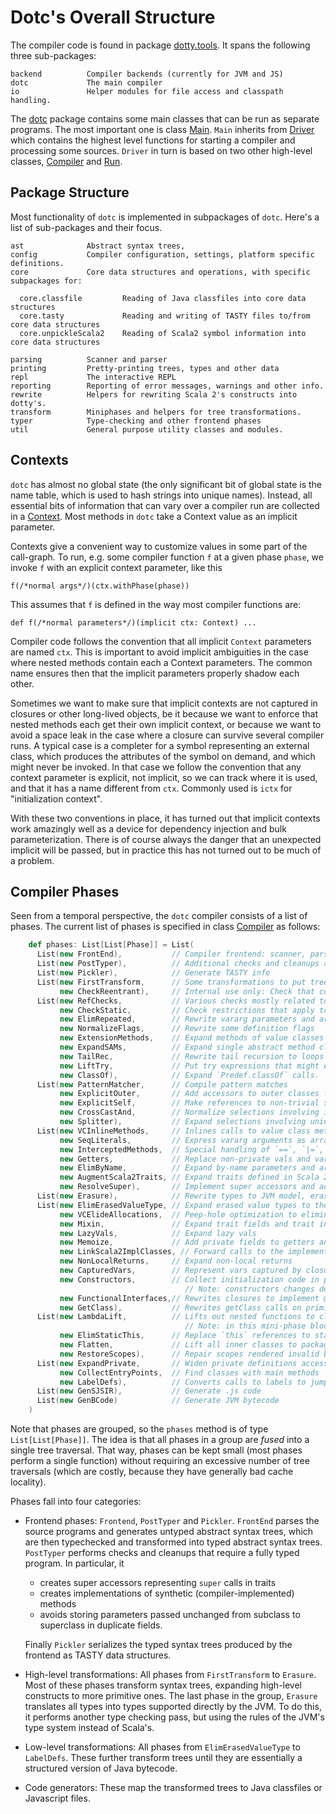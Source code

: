 # Dotc's Overall Structure

The compiler code is found in package [dotty.tools](https://github.com/lampepfl/dotty/tree/master/src/dotty/tools). It spans the
following three sub-packages:

    backend          Compiler backends (currently for JVM and JS)
    dotc             The main compiler
    io               Helper modules for file access and classpath handling.

The [dotc](https://github.com/lampepfl/dotty/tree/master/src/dotty/tools/dotc)
package contains some main classes that can be run as separate
programs. The most important one is class
[Main](https://github.com/lampepfl/dotty/blob/master/src/dotty/tools/dotc/Main.scala).
`Main` inherits from
[Driver](https://github.com/lampepfl/dotty/blob/master/src/dotty/tools/dotc/Driver.scala) which
contains the highest level functions for starting a compiler and processing some sources.
`Driver` in turn is based on two other high-level classes,
[Compiler](https://github.com/lampepfl/dotty/blob/master/src/dotty/tools/dotc/Compiler.scala) and
[Run](https://github.com/lampepfl/dotty/blob/master/src/dotty/tools/dotc/Run.scala).

## Package Structure

Most functionality of `dotc` is implemented in subpackages of `dotc`. Here's a list of sub-packages
and their focus.

    ast              Abstract syntax trees,
    config           Compiler configuration, settings, platform specific definitions.
    core             Core data structures and operations, with specific subpackages for:

      core.classfile         Reading of Java classfiles into core data structures
      core.tasty             Reading and writing of TASTY files to/from core data structures
      core.unpickleScala2    Reading of Scala2 symbol information into core data structures

    parsing          Scanner and parser
    printing         Pretty-printing trees, types and other data
    repl             The interactive REPL
    reporting        Reporting of error messages, warnings and other info.
    rewrite          Helpers for rewriting Scala 2's constructs into dotty's.
    transform        Miniphases and helpers for tree transformations.
    typer            Type-checking and other frontend phases
    util             General purpose utility classes and modules.

## Contexts

`dotc` has almost no global state (the only significant bit of global state is the name table,
which is used to hash strings into unique names). Instead, all essential bits of information that
can vary over a compiler run are collected in a
[Context](https://github.com/lampepfl/dotty/blob/master/src/dotty/tools/dotc/core/Contexts.scala).
Most methods in `dotc` take a Context value as an implicit parameter.

Contexts give a convenient way to customize values in some part of the
call-graph. To run, e.g. some compiler function `f` at a given
phase `phase`, we invoke `f` with an explicit context parameter, like
this

    f(/*normal args*/)(ctx.withPhase(phase))

This assumes that `f` is defined in the way most compiler functions are:

    def f(/*normal parameters*/)(implicit ctx: Context) ...

Compiler code follows the convention that all implicit `Context`
parameters are named `ctx`.  This is important to avoid implicit
ambiguities in the case where nested methods contain each a Context
parameters. The common name ensures then that the implicit parameters
properly shadow each other.

Sometimes we want to make sure that implicit contexts are not captured
in closures or other long-lived objects, be it because we want to
enforce that nested methods each get their own implicit context, or
because we want to avoid a space leak in the case where a closure can
survive several compiler runs. A typical case is a completer for a
symbol representing an external class, which produces the attributes
of the symbol on demand, and which might never be invoked. In that
case we follow the convention that any context parameter is explicit,
not implicit, so we can track where it is used, and that it has a name
different from `ctx`. Commonly used is `ictx` for "initialization
context".

With these two conventions in place, it has turned out that implicit
contexts work amazingly well as a device for dependency injection and
bulk parameterization.  There is of course always the danger that
an unexpected implicit will be passed, but in practice this has not turned out to
be much of a problem.

## Compiler Phases

Seen from a temporal perspective, the `dotc` compiler consists of a list of phases.
The current list of phases is specified in class [Compiler](https://github.com/lampepfl/dotty/blob/master/src/dotty/tools/dotc/Compiler.scala) as follows:

```scala
    def phases: List[List[Phase]] = List(
      List(new FrontEnd),           // Compiler frontend: scanner, parser, namer, typer
      List(new PostTyper),          // Additional checks and cleanups after type checking
      List(new Pickler),            // Generate TASTY info
      List(new FirstTransform,      // Some transformations to put trees into a canonical form
           new CheckReentrant),     // Internal use only: Check that compiled program has no data races involving global vars
      List(new RefChecks,           // Various checks mostly related to abstract members and overriding
           new CheckStatic,         // Check restrictions that apply to @static members
           new ElimRepeated,        // Rewrite vararg parameters and arguments
           new NormalizeFlags,      // Rewrite some definition flags
           new ExtensionMethods,    // Expand methods of value classes with extension methods
           new ExpandSAMs,          // Expand single abstract method closures to anonymous classes
           new TailRec,             // Rewrite tail recursion to loops
           new LiftTry,             // Put try expressions that might execute on non-empty stacks into their own methods
           new ClassOf),            // Expand `Predef.classOf` calls.
      List(new PatternMatcher,      // Compile pattern matches
           new ExplicitOuter,       // Add accessors to outer classes from nested ones.
           new ExplicitSelf,        // Make references to non-trivial self types explicit as casts
           new CrossCastAnd,        // Normalize selections involving intersection types.
           new Splitter),           // Expand selections involving union types into conditionals
      List(new VCInlineMethods,     // Inlines calls to value class methods
           new SeqLiterals,         // Express vararg arguments as arrays
           new InterceptedMethods,  // Special handling of `==`, `|=`, `getClass` methods
           new Getters,             // Replace non-private vals and vars with getter defs (fields are added later)
           new ElimByName,          // Expand by-name parameters and arguments
           new AugmentScala2Traits, // Expand traits defined in Scala 2.11 to simulate old-style rewritings
           new ResolveSuper),       // Implement super accessors and add forwarders to trait methods
      List(new Erasure),            // Rewrite types to JVM model, erasing all type parameters, abstract types and refinements.
      List(new ElimErasedValueType, // Expand erased value types to their underlying implementation types
           new VCElideAllocations,  // Peep-hole optimization to eliminate unnecessary value class allocations
           new Mixin,               // Expand trait fields and trait initializers
           new LazyVals,            // Expand lazy vals
           new Memoize,             // Add private fields to getters and setters
           new LinkScala2ImplClasses, // Forward calls to the implementation classes of traits defined by Scala 2.11
           new NonLocalReturns,     // Expand non-local returns
           new CapturedVars,        // Represent vars captured by closures as heap objects
           new Constructors,        // Collect initialization code in primary constructors
                                       // Note: constructors changes decls in transformTemplate, no InfoTransformers should be added after it
           new FunctionalInterfaces,// Rewrites closures to implement @specialized types of Functions.
           new GetClass),           // Rewrites getClass calls on primitive types.
      List(new LambdaLift,          // Lifts out nested functions to class scope, storing free variables in environments
                                       // Note: in this mini-phase block scopes are incorrect. No phases that rely on scopes should be here
           new ElimStaticThis,      // Replace `this` references to static objects by global identifiers
           new Flatten,             // Lift all inner classes to package scope
           new RestoreScopes),      // Repair scopes rendered invalid by moving definitions in prior phases of the group
      List(new ExpandPrivate,       // Widen private definitions accessed from nested classes
           new CollectEntryPoints,  // Find classes with main methods
           new LabelDefs),          // Converts calls to labels to jumps
      List(new GenSJSIR),           // Generate .js code
      List(new GenBCode)            // Generate JVM bytecode
    )
```

Note that phases are grouped, so the `phases` method is of type
`List[List[Phase]]`. The idea is that all phases in a group are
*fused* into a single tree traversal. That way, phases can be kept
small (most phases perform a single function) without requiring an
excessive number of tree traversals (which are costly, because they
have generally bad cache locality).

Phases fall into four categories:

 - Frontend phases: `Frontend`, `PostTyper` and `Pickler`. `FrontEnd` parses the source programs and generates
   untyped abstract syntax trees, which are then typechecked and transformed into typed abstract syntax trees.
   `PostTyper` performs checks and cleanups that require a fully typed program. In particular, it

     - creates super accessors representing `super` calls in traits
     - creates implementations of synthetic (compiler-implemented) methods
     - avoids storing parameters passed unchanged from subclass to superclass in duplicate fields.

   Finally `Pickler` serializes the typed syntax trees produced by the frontend as TASTY data structures.

 - High-level transformations: All phases from `FirstTransform` to `Erasure`. Most of these phases transform
   syntax trees, expanding high-level constructs to more primitive ones. The last phase in the group, `Erasure`
   translates all types into types supported directly by the JVM. To do this, it performs another type checking
   pass, but using the rules of the JVM's type system instead of Scala's.

 - Low-level transformations: All phases from `ElimErasedValueType` to `LabelDefs`. These
   further transform trees until they are essentially a structured version of Java bytecode.

 - Code generators: These map the transformed trees to Java classfiles or Javascript files.


